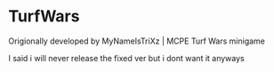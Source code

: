 # TurfWars
Origionally developed by MyNameIsTriXz | MCPE Turf Wars minigame

I said i will never release the fixed ver but i dont want it anyways
